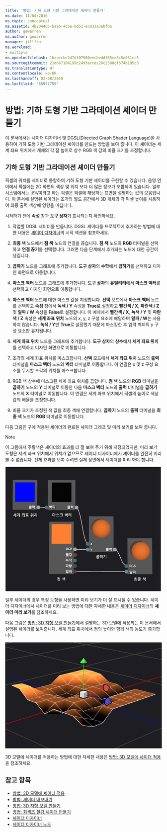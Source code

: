 ```yaml
---
title: '방법: 기하 도형 기반 그라데이션 셰이더 만들기'
ms.date: 11/04/2016
ms.topic: conceptual
ms.assetid: 4b204405-ba95-4c5e-bd51-ec033a3ebfb6
author: gewarren
ms.author: gewarren
manager: jillfra
ms.workload:
- multiple
ms.openlocfilehash: 1baaccbe2d7df07900eecbedd385ce8c5a031cc5
ms.sourcegitcommit: 21d667104199c2493accec20c2388cf674b195c3
ms.translationtype: HT
ms.contentlocale: ko-KR
ms.lasthandoff: 02/08/2019
ms.locfileid: "55957759"
---
```

# <a name="how-to-create-a-geometry-based-gradient-shader"></a>방법: 기하 도형 기반 그라데이션 셰이더 만들기

이 문서에서는 셰이더 디자이너 및 DGSL(Directed Graph Shader Language)을 사용하여 기하 도형 기반 그라데이션 셰이더를 만드는 방법을 보여 줍니다. 이 셰이더는 세계 좌표 위치에서 개체의 각 점 높이로 상수 RGB 색 값의 비율 크기를 조정합니다.

## <a name="create-a-geometry-based-gradient-shader"></a>기하 도형 기반 그라데이션 셰이더 만들기

픽셀의 위치를 셰이더로 통합하여 기하 도형 기반 셰이더를 구현할 수 있습니다. 음영 언어에서 픽셀에는 2D 화면의 색상 및 위치 보다 더 많은 정보가 포함되어 있습니다. 일부 시스템에서는 *조각*이라고 하는 픽셀은 픽셀에 해당하는 표면을 설명하는 값의 모음입니다. 이 문서에 설명된 셰이더는 조각의 월드 공간에서 3D 개체의 각 픽셀 높이를 사용하여 최종 출력 색상에 영향을 미칩니다.

시작하기 전에 **속성** 창과 **도구 상자**가 표시되는지 확인하세요.

1.  작업할 DGSL 셰이더를 만듭니다. DGSL 셰이더를 프로젝트에 추가하는 방법에 대한 내용은 [셰이더 디자이너](../designers/shader-designer.md)의 시작 섹션을 참조하세요.

2.  **최종 색** 노드에서 **점 색** 노드의 연결을 끊습니다. **점 색** 노드의 **RGB** 터미널을 선택하고 **연결 끊기**를 선택합니다. 그러면 다음 단계에서 추가되는 노드에 대한 공간이 생깁니다.

3.  **곱하기** 노드를 그래프에 추가합니다. **도구 상자**의 **수학**에서 **곱하기**를 선택하고 디자인 화면으로 이동합니다.

4.  **마스크 벡터** 노드를 그래프에 추가합니다. **도구 상자**의 **유틸리티**에서 **마스크 벡터**를 선택하고 디자인 화면으로 이동합니다.

5.  **마스크 벡터** 노드에 대한 마스크 값을 지정합니다. **선택** 모드에서 **마스크 벡터** 노드를 선택하고 **속성** 창에서 **녹색 / Y** 속성을 **True**로 설정하고 **빨간색 / X**, **파란색 / Z** 및 **알파 / W** 속성을 **False**로 설정합니다. 이 예제에서 **빨간색 / X**, **녹색 / Y** 및 **파란색 / Z** 속성은 **세계 좌표 위치** 노드의 x, y, z 구성 요소에 해당하며 **알파 / W**는 사용하지 않습니다. **녹색 / Y**만 **True**로 설정했기 때문에 마스킹한 후 입력 벡터의 y 구성 요소만 유지됩니다.

6.  **세계 좌표 위치** 노드를 그래프에 추가합니다. **도구 상자**의 **상수**에서 **세계 좌표 위치**를 선택하고 디자인 화면으로 이동합니다.

7.  조각의 세계 좌표 위치를 마스크합니다. **선택** 모드에서 **세계 좌표 위치** 노드의 **출력** 터미널을 **마스크 벡터** 노드의 **벡터** 터미널로 이동합니다. 이 연결은 x 및 z 구성 요소를 무시할 조각의 위치를 마스크합니다.

8.  RGB 색 상수에 마스크된 세계 좌표 위치를 곱합니다. **점 색** 노드의 **RGB** 터미널을 **곱하기** 노드의 **Y** 터미널로 이동한 다음 **마스크 벡터** 노드의 **출력** 터미널을 **곱하기** 노드의 **X** 터미널로 이동합니다. 이 연결은 세계 좌표 위치에서 픽셀의 높이로 색상 값의 배율을 조정합니다.

9. 비율 크기가 조정된 색 값을 최종 색에 연결합니다. **곱하기** 노드의 **출력** 터미널을 **최종 색** 노드의 **RGB** 터미널로 이동합니다.

다음 그림은 구에 적용된 셰이더의 완료된 셰이더 그래프 및 미리 보기를 보여 줍니다.

> [!NOTE]
> 이 그림에서 주황색은 셰이더의 효과를 더 잘 보여 주기 위해 지정되었지만, 미리 보기 도형은 세계 좌표 위치에서 위치가 없으므로 셰이더 디자이너에서 셰이더를 완전히 미리 볼 수 없습니다. 전체 효과를 보여 주려면 실제 장면에서 셰이더를 미리 봐야 합니다.

 ![셰이더 그래프 및 효과 미리 보기](../designers/media/digit-gradient-effect-graph.png)

 일부 셰이더의 경우 특정 도형을 사용하면 미리 보기가 더 잘 표시될 수 있습니다. 셰이더 디자이너에서 셰이더를 미리 보는 방법에 대한 자세한 내용은 [셰이더 디자이너](../designers/shader-designer.md)의 **셰이더 미리 보기**를 참조하세요.

 다음 그림은 [방법: 3D 지형 모델 만들기](../designers/how-to-model-3-d-terrain.md)에서 설명하는 3D 모델에 적용되는 이 문서에서 설명된 셰이더를 보여줍니다. 세계 좌표 위치에서 점의 높이와 함께 색의 농도가 증가합니다.

 ![3D 지형 모델에 적용된 그라데이션 효과](../designers/media/digit-gradient-effect-result.png)

 3D 모델에 셰이더를 적용하는 방법에 대한 자세한 내용은 [방법: 3D 모델에 셰이더 적용](../designers/how-to-apply-a-shader-to-a-3-d-model.md)을 참조하세요.

## <a name="see-also"></a>참고 항목

- [방법: 3D 모델에 셰이더 적용](../designers/how-to-apply-a-shader-to-a-3-d-model.md)
- [방법: 셰이더 내보내기](../designers/how-to-export-a-shader.md)
- [방법: 3D 지형 모델 만들기](../designers/how-to-model-3-d-terrain.md)
- [방법: 회색조 질감 셰이더 만들기](../designers/how-to-create-a-grayscale-texture-shader.md)
- [셰이더 디자이너](../designers/shader-designer.md)
- [셰이더 디자이너 노드](../designers/shader-designer-nodes.md)